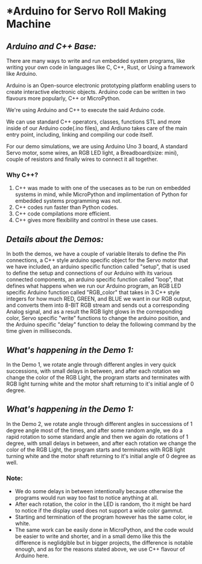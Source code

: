 # ***Arduino for Servo Roll Making Machine**

## *Arduino and C++ Base:*

There are many ways to write and run embedded system programs, like writing your own code in languages like C, C++, Rust, or Using a framework like Arduino.

Arduino is an Open-source electronic prototyping platform enabling users to create interactive electronic objects.
Arduino code can be written in two flavours more popularly, C++ or MicroPython.

We're using Arduino and C++ to execute the said Arduino code. 

We can use standard C++ operators, classes, functions STL and more inside of our Arduino code(.ino files), and Ardiuno takes care of the main entry point, including, linking and compiling our code itself.

For our demo simulations, we are using Arduino Uno 3 board, A standard Servo motor, some wires, an RGB LED light, a Breadboard(size: mini), couple of resistors and finally wires to connect it all together.

### **Why C++?**
1. C++ was made to with one of the usecases as to be run on embedded systems in mind, while MicroPython and implimentation of Python for embedded systems programming was not.
2. C++ codes run faster than Python codes.
3. C++ code compilations more efficient.
4. C++ gives more flexibility and control in these use cases.

## *Details about the Demos:*
In both the demos, we have a couple of variable literals to define the Pin connections, a C++ style arduino specific object for the Servo motor that we have included, an arduino specific function called "setup", that is used to define the setup and connections of our Arduino with its various connected components, an arduino specific function called "loop", that defines what happens when we run our Arduino program, an RGB LED specific Arduino function called "RGB_color" that takes in 3 C++ style integers for how much RED, GREEN, and BLUE we want in our RGB output, and converts them into 8-BIT RGB stream and sends out a corresponding Analog signal, and as a result the RGB light glows in the corresponding color, Servo specific "write" functions to change the arduino position, and the Arduino specific "delay" function to delay the following command by the time given in milliseconds.

## *What's happening in the Demo 1:*
In the Demo 1, we rotate angle through different angles in very quick successions, with small delays in between, and after each rotation we change the color of the RGB Light, the program starts and terminates with RGB light turning white and the motor shaft returning to it's initial angle of 0 degree.

## *What's happening in the Demo 1:*
In the Demo 2, we rotate angle through different angles in successions of 1 degree angle most of the times, and after some random angle, we do a rapid rotation to some standard angle and then we again do rotations of 1 degree, with small delays in between, and after each rotation we change the color of the RGB Light, the program starts and terminates with RGB light turning white and the motor shaft returning to it's initial angle of 0 degree as well.

### **Note:**
- We do some delays in between intentionally because otherwise the programs would run way too fast to notice anything at all.
- After each rotation, the color in the LED is random, tho it might be hard to notice if the display used does not support a wide color gammut.
- Starting and termination of the program however has the same color, ie white. 
- The same work can be easily done in MicroPython, and the code would be easier to write and shorter, and in a small demo like this the difference is neglidgible but in bigger projects, the difference is notable enough, and as for the reasons stated above, we use C++ flavour of Arduino here.
